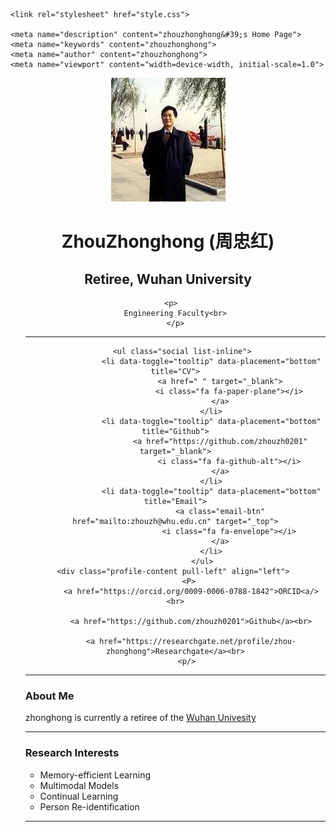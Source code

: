 <html><head><meta http-equiv="Content-Type" content="text/html; charset=UTF-8">
    <title>zhouzhonghong's Home Page</title>

    <link rel="stylesheet" href="style.css">
    
    <meta name="description" content="zhouzhonghong&#39;s Home Page">
    <meta name="keywords" content="zhouzhonghong">
    <meta name="author" content="zhouzhonghong">
    <meta name="viewport" content="width=device-width, initial-scale=1.0">


























</head>

<body>
 <!-- ******HEADER****** -->
  <header class="header">
  <div class="container"> 
    <img class="profile-image img-responsive pull-left" src="xiaohong2.png" alt="ZhouZhonghong">
 <!-- <div class="profile-content pull-center"> -->    
 <div class="profile-content pull-center" align="center">  
    <h1 class="name">ZhouZhonghong (周忠红)</h1>  
    <h2 class="desc"> Retiree, Wuhan University</h2>
    <ul class="social list-inline"> 
     
    <p>  
    Engineering Faculty<br>
    </p>
 <hr noshade="">
   
     
       <ul class="social list-inline">
                    <li data-toggle="tooltip" data-placement="bottom" title="CV">
                        <a href=" " target="_blank">
                            <i class="fa fa-paper-plane"></i>
                        </a>
                    </li>
                    <li data-toggle="tooltip" data-placement="bottom" title="Github">
                        <a href="https://github.com/zhouzh0201" target="_blank">
                            <i class="fa fa-github-alt"></i>
                        </a>
                    </li>
                    <li data-toggle="tooltip" data-placement="bottom" title="Email">
                        <a class="email-btn" href="mailto:zhouzh@whu.edu.cn" target="_top">
                            <i class="fa fa-envelope"></i>
                        </a>
                    </li>
                </ul>
        <div class="profile-content pull-left" align="left">     
          <P>
           <a href="https://orcid.org/0009-0006-0788-1842">ORCID<a/><br>
      
           <a href="https://github.com/zhouzh0201">Github</a><br>
      
           <a href="https://researchgate.net/profile/zhou-zhonghong">Researchgate</a><br>
         <p/>
   
        
   
 

 

<hr noshade="">
 <div class="profile-content pull-left" align="left">  
<p>
<h3>About Me</h3>   
zhonghong is currently a retiree of the <a href="https://whu.edu.cn/">Wuhan Univesity</a>
<p/>
<hr noshade="">
<h3> Research Interests </h3>

<ul>
    <li>  Memory-efficient Learning </li>
    <li>  Multimodal Models </li>
    <li>  Continual Learning </li>
    <li>  Person Re-identification </li>
</ul>
<hr noshade="">
 
 

